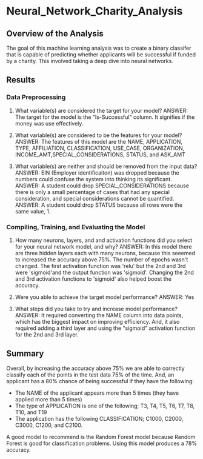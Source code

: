 # Neural_Network_Charity_Analysis

## Overview of the Analysis
The goal of this machine learning analysis was to create a binary classifer that is capable of predicting whether applicants will be successful if funded by a charity. This involved taking a deep dive into neural networks.

## Results
### Data Preprocessing
1. What variable(s) are considered the target for your model?
ANSWER: The target for the model is the "Is-Successful" column. It signifies if the money was use effectively.

2. What variable(s) are considered to be the features for your model?
ANSWER: The features of this model are the NAME, APPLICATION, TYPE, AFFILIATION, CLASSIFICATION, USE_CASE, ORGANIZATION, INCOME_AMT,SPECIAL_CONSIDERATIONS, STATUS, and ASK_AMT

3. What variable(s) are neither and should be removed from the input data? 
ANSWER: EIN (Employer identificaiton) was dropped because the numbers could confuse the system into thinking its significant.
ANSWER: A student could drop SPECIAL_CONSIDERATIONS because there is only a small percentage of cases that had any special consideration, and special considerations cannot be quantified.
ANSWER: A student could drop STATUS because  all rows were the same value, 1.

### Compiling, Training, and Evaluating the Model
1. How many neurons, layers, and and activation functions did you select for your neural network model, and why?
ANSWER: In this model there are three hidden layers each with many neurons,  because this seeemed to increased the accuracy above 75%. The number of epochs wasn't changed. The first activation function was 'relu' but the 2nd and 3rd were 'sigmoid'and the output function was 'sigmoid'. Changing the 2nd and 3rd activation functions to 'sigmoid' also helped boost the accuracy.

2. Were you able to achieve the target model performance?
ANSWER: Yes 

3. What steps did you take to try and increase model performance?
ANSWER: It required converting the NAME column into data points, which has the biggest impact on improving efficiency. And, it also required adding a third layer and using the "sigmoid" activation function for the 2nd and 3rd layer.

## Summary

Overall, by increasing the accuracy above 75% we are able to correctly classify each of the points in the test data 75% of the time. And, an applicant has a 80% chance of being successful if they have the following:
* The NAME of the applicant appears more than 5 times (they have applied more than 5 times)
* The type of APPLICATION is one of the following; T3, T4, T5, T6, T7, T8, T10, and T19
* The application has the following CLASSIFICATION; C1000, C2000, C3000, C1200, and C2100.

A good model to recommend is the Random Forest model because Random Forest is good for classification problems. Using this model produces a 78% accuracy.
